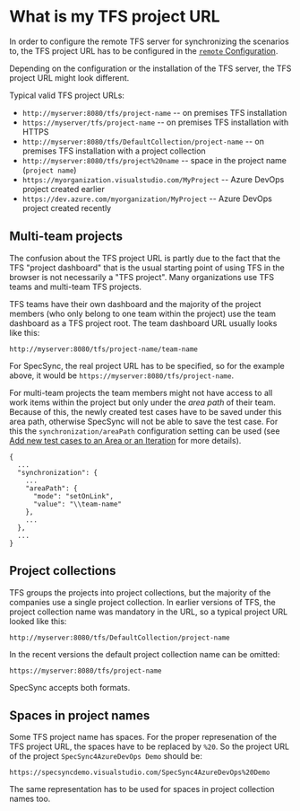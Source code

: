 # What is my TFS project URL

In order to configure the remote TFS server for synchronizing the scenarios to, the TFS project URL has to be configured in the [`remote` Configuration](../configuration/configuration-remote.md).

Depending on the configuration or the installation of the TFS server, the TFS project URL might look different.

Typical valid TFS project URLs:

* `http://myserver:8080/tfs/project-name` -- on premises TFS installation
* `https://myserver/tfs/project-name` -- on premises TFS installation with HTTPS
* `http://myserver:8080/tfs/DefaultCollection/project-name` -- on premises TFS installation with a project collection
* `http://myserver:8080/tfs/project%20name` -- space in the project name \(`project name`\)
* `https://myorganization.visualstudio.com/MyProject` -- Azure DevOps project created earlier
* `https://dev.azure.com/myorganization/MyProject` -- Azure DevOps project created recently

## Multi-team projects

The confusion about the TFS project URL is partly due to the fact that the TFS "project dashboard" that is the usual starting point of using TFS in the browser is not necessarily a "TFS project". Many organizations use TFS teams and multi-team TFS projects.

TFS teams have their own dashboard and the majority of the project members \(who only belong to one team within the project\) use the team dashboard as a TFS project root. The team dashboard URL usually looks like this:

```text
http://myserver:8080/tfs/project-name/team-name
```

For SpecSync, the real project URL has to be specified, so for the example above, it would be `https://myserver:8080/tfs/project-name`.

For multi-team projects the team members might not have access to all work items within the project but only under the _area path_ of their team. Because of this, the newly created test cases have to be saved under this area path, otherwise SpecSync will not be able to save the test case. For this the `synchronization/areaPath` configuration setting can be used \(see [Add new test cases to an Area or an Iteration](add-new-test-cases-to-an-area-or-an-iteration.md) for more details\).

```text
{
  ...
  "synchronization": {
    ...
    "areaPath": {
      "mode": "setOnLink",
      "value": "\\team-name"
    },
    ...
  },
  ...
}
```

## Project collections

TFS groups the projects into project collections, but the majority of the companies use a single project collection. In earlier versions of TFS, the project collection name was mandatory in the URL, so a typical project URL looked like this:

```text
http://myserver:8080/tfs/DefaultCollection/project-name
```

In the recent versions the default project collection name can be omitted:

```text
https://myserver:8080/tfs/project-name
```

SpecSync accepts both formats.

## Spaces in project names

Some TFS project name has spaces. For the proper represenation of the TFS project URL, the spaces have to be replaced by `%20`. So the project URL of the project `SpecSync4AzureDevOps Demo` should be:

```text
https://specsyncdemo.visualstudio.com/SpecSync4AzureDevOps%20Demo
```

The same representation has to be used for spaces in project collection names too.

